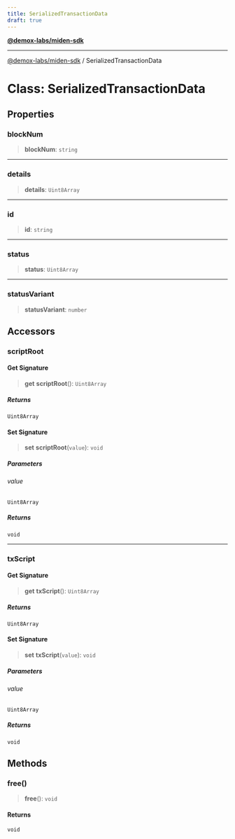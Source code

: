 ```yaml
---
title: SerializedTransactionData
draft: true
---
```


[**@demox-labs/miden-sdk**](../index)

***

[@demox-labs/miden-sdk](../index) / SerializedTransactionData

# Class: SerializedTransactionData

## Properties

### blockNum

> **blockNum**: `string`

***

### details

> **details**: `Uint8Array`

***

### id

> **id**: `string`

***

### status

> **status**: `Uint8Array`

***

### statusVariant

> **statusVariant**: `number`

## Accessors

### scriptRoot

#### Get Signature

> **get** **scriptRoot**(): `Uint8Array`

##### Returns

`Uint8Array`

#### Set Signature

> **set** **scriptRoot**(`value`): `void`

##### Parameters

###### value

`Uint8Array`

##### Returns

`void`

***

### txScript

#### Get Signature

> **get** **txScript**(): `Uint8Array`

##### Returns

`Uint8Array`

#### Set Signature

> **set** **txScript**(`value`): `void`

##### Parameters

###### value

`Uint8Array`

##### Returns

`void`

## Methods

### free()

> **free**(): `void`

#### Returns

`void`

